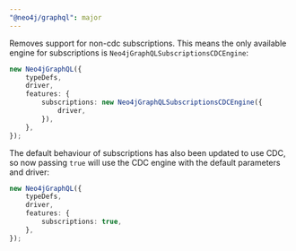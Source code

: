 ```yaml
---
"@neo4j/graphql": major
---
```


Removes support for non-cdc subscriptions. This means the only available engine for subscriptions is `Neo4jGraphQLSubscriptionsCDCEngine`:

```ts
new Neo4jGraphQL({
    typeDefs,
    driver,
    features: {
        subscriptions: new Neo4jGraphQLSubscriptionsCDCEngine({
            driver,
        }),
    },
});
```

The default behaviour of subscriptions has also been updated to use CDC, so now passing `true` will use the CDC engine with the default parameters and driver:

```ts
new Neo4jGraphQL({
    typeDefs,
    driver,
    features: {
        subscriptions: true,
    },
});
```
